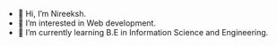 - 👋 Hi, I’m Nireeksh.
- 👀 I’m interested in Web development.
- 🌱 I’m currently learning B.E in Information Science and Engineering.

<!---
nireeksh19/nireeksh19 is a ✨ special ✨ repository because its `README.md` (this file) appears on your GitHub profile.
You can click the Preview link to take a look at your changes.
--->
